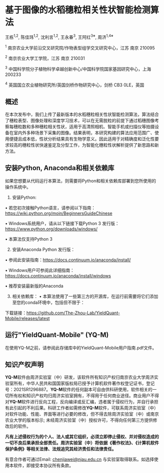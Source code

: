 # 基于图像的水稻穗粒相关性状智能检测算法

王栋<sup>1,2</sup>, 陈佳玮<sup>1,2</sup>, 沈利言<sup>1,2</sup>, 王永春<sup>3</sup>, 王阿红<sup>3※</sup>, 周济<sup>1,4※</sup>

<sup>1</sup> 南京农业大学前沿交叉研究院/作物表型组学交叉研究中心，江苏 南京 210095

<sup>2</sup> 南京农业大学工学院，江苏 南京 210031

<sup>3</sup> 中国科学院分子植物科学卓越创新中心/中国科学院国家基因研究中心，上海 200233

<sup>4</sup> 英国国立农业植物研究所/英国剑桥作物研究中心，剑桥 CB3 0LE，英国

## 概述
在本次发布中，我们上传了最新版本的水稻穗粒相关性状智能检测算法，算法结合了穗粒表型、图像处理和深度学习技术，可以在无需脱粒的前提下通过稻穗图像考察每穗粒数和多种穗粒相关性状，适用于高清照相机、智能手机或扫描仪等拍摄设备在室内外多种场景下采集的图像。结果表明，本研究构建的算法应用范围广、使用便捷且成本低，性状分析结果具有生物学意义。因此适用于对精确度和泛化性要求较高的穗粒性状快速鉴定及分型工作，为智能化穗粒性状解析提供了新思路和新方法。


## 安装Python, Anaconda和相关依赖库
如果您想要从代码运行本算法，则需要将Python和相关依赖库部署到您所使用的操作系统中。

1. 安装Python:

 •	 若您初次接触Python语言，请参阅以下指南：
 https://wiki.python.org/moin/BeginnersGuideChinese
 
 •	 Windows系统用户，请从以下链接下载Python 3 发行版：
 https://www.python.org/downloads/windows/
 
 •	 本算法仅支持Python 3
 
2. 安装Anaconda Python 发行版：

 •	 参阅此安装指南：https://docs.continuum.io/anaconda/install/
 
 •	 Windows用户可参阅此详细指南：https://docs.continuum.io/anaconda/install/windows 
 
 •	 推荐安装最新版的Anaconda
 
3. 相关依赖库：
 • 本算法使用了一些第三方的开源库，在运行前需要将它们添加至您的conda环境中，包括但不限于：
 
      


下载链接：https://github.com/The-Zhou-Lab/YieldQuant-Mobile/releases/latest
   
## 运行"YieldQuant-Mobile" (YQ-M)

在使用YQ-M之前，请参阅此存储库中的YieldQuant-Mobile用户指南.pdf文件。

## 知识产权声明
<b>YQ-M</b>软件由周济实验室（中）研发，该软件所有知识产权归南京农业大学周济实验室所有，中华人民共和国国家版权局已授予计算机软件著作权登记证书，登记号：2021SR1296887。<b>YQ-M</b>软件的任何副本可自由供科研使用，软件相关的一切所有权和知识产权均归周济实验室拥有，不得用于任何商业途径。商业用户不得对<b>YQ-M</b>软件进行反向工程，反向编译或反汇编，违者属于侵权行为，并自行承担有此引起的不利后果。科研工作者如需修改<b>YQ-M</b>软件，可联系周济实验室（中）对软件功能、性能、界面等进行必要的修改，但不得去除周济实验室（中）或南京农业大学的版本标示; 未经周济实验室（中）授权许可，不得向任何第三方提供修改后的软件。 　　

<b>凡有上述侵权行为的个人、法人或其它组织，必须立即停止侵权、并对侵权造成的一切不良后果承担全部责任。周济实验室（中）将依据《著作权法》、《计算机软件保护条例》等相关法律、法规追究其经济责任和法律责任。</b>

有意合作者可通过Email: chenjiawei@njau.edu.cn 与实验室取得联系。如选择使用本软件，即接受本协议所有条款。

 
